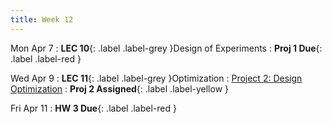 ```yaml
---
title: Week 12
---
```


Mon Apr 7
: **LEC 10**{: .label .label-grey }Design of Experiments
: **Proj 1 Due**{: .label .label-red }

Wed Apr 9
: **LEC 11**{: .label .label-grey }Optimization
    : [Project 2: Design Optimization]()
: **Proj 2 Assigned**{: .label .label-yellow }

Fri Apr 11
: **HW 3 Due**{: .label .label-red }